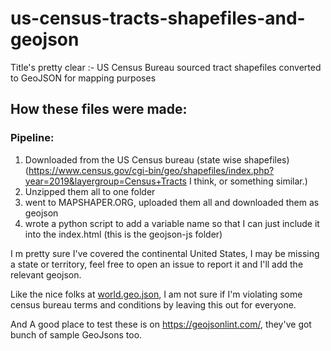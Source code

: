 # us-census-tracts-shapefiles-and-geojson
Title's pretty clear :- US Census Bureau sourced tract shapefiles converted to GeoJSON for mapping purposes

## How these files were made:

### Pipeline:
1. Downloaded from the US Census bureau (state wise shapefiles) (https://www.census.gov/cgi-bin/geo/shapefiles/index.php?year=2019&layergroup=Census+Tracts I think, or something similar.) 
2. Unzipped them all to one folder
3. went to MAPSHAPER.ORG, uploaded them all and downloaded them as geojson
4. wrote a python script to add a variable name so that I can just include it into the index.html (this is the geojson-js folder)

I m pretty sure I've covered the continental United States, I may be missing a state or territory, feel free to open an issue to report it and I'll add the relevant geojson.

Like the nice folks at [world.geo.json](https://github.com/mehrotrasan16/world.geo.json), I am not sure if I'm violating some census bureau terms and conditions by leaving this out for everyone.

And A good place to test these is on https://geojsonlint.com/, they've got bunch of sample GeoJsons too.
